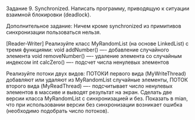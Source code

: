 Задание 9. Synchronized.
Написать программу, приводящую к ситуации взаимной блокировки (deadlock).

Дополнительное задание:
Ничем кроме synchronized из примитивов синхронизации пользоваться нельзя.

[Reader-Writer] Реализуйте класс MyRandomList (на основе LinkedList) с тремя функциями: 
void addNumber() —- добавление случайного элемента
void removeNumber() —- удаление элемента со случайным индексом
int calcZero() —- подсчет числа ненулевых элементов

Реализуйте потоки двух видов: ПОТОКИ первого вида (MyWriteThread) добавляют или удаляют из MyRandomList случайные элементы, ПОТОК второго вида (MyReadThread) —- подсчитывает число ненулевых элементов в массиве и выводят результат на экран. Сделать две версии класса MyRandomList с синхронизацией и без. Показать в mian, что при использовании версии без синхронизации возникает ошибка (необходимо подобрать число потоков).
